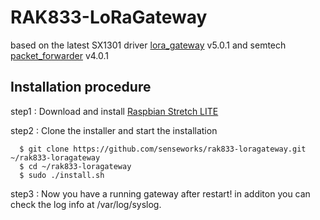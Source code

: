 # RAK833-LoRaGateway

based on the latest SX1301 driver [lora_gateway](https://github.com/Lora-net/lora_gateway) v5.0.1 and semtech [packet_forwarder](https://github.com/Lora-net/packet_forwarder) v4.0.1  


##	Installation procedure

step1 : Download and install [Raspbian Stretch LITE](https://www.raspberrypi.org/downloads/raspbian/) 


step2 : Clone the installer and start the installation

      $ git clone https://github.com/senseworks/rak833-loragateway.git ~/rak833-loragateway
      $ cd ~/rak833-loragateway
      $ sudo ./install.sh

step3 : Now you have a running gateway after restart! in additon you can check the log info at /var/log/syslog.
